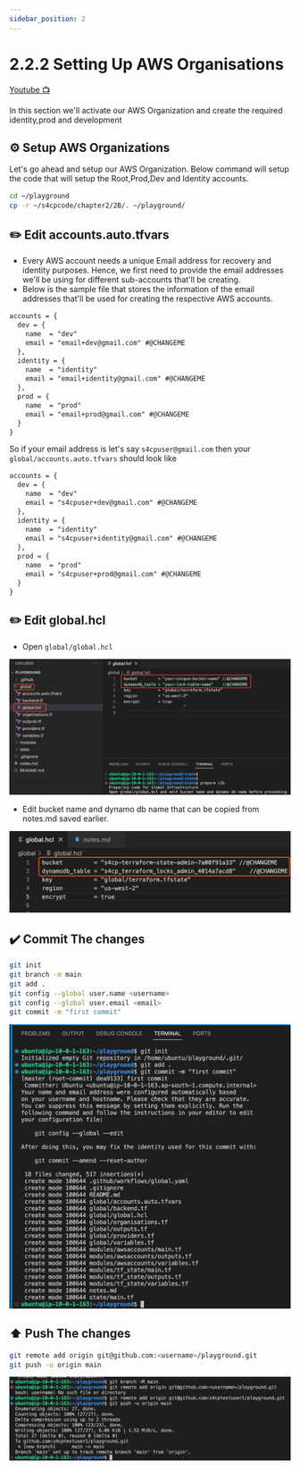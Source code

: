 ```yaml
---
sidebar_position: 2
---
```


# 2.2.2 Setting Up AWS Organisations

[Youtube 📺](https://www.youtube.com/watch?v=Am9417a87zU&t=1375s)

In this section we'll activate our AWS Organization and create the required identity,prod and development 

## ⚙️ Setup AWS Organizations

Let's go ahead and setup our AWS Organization. Below command will setup the code that will setup the Root,Prod,Dev and Identity accounts.

```bash
cd ~/playground
cp -r ~/s4cpcode/chapter2/2B/. ~/playground/
```

## ✏️ Edit accounts.auto.tfvars

- Every AWS account needs a unique Email address for recovery and identity purposes. Hence, we first need to provide the email addresses we'll be using for different sub-accounts that'll be creating.
- Below is the sample file that stores the information of the email addresses that'll be used for creating the respective AWS accounts.

```hcl title="global/accounts.auto.tfvars"
accounts = {
  dev = {
    name  = "dev"
    email = "email+dev@gmail.com" #@CHANGEME
  },
  identity = {
    name  = "identity"
    email = "email+identity@gmail.com" #@CHANGEME
  },
  prod = {
    name  = "prod"
    email = "email+prod@gmail.com" #@CHANGEME
  }
}
```

So if your email address is let's say `s4cpuser@gmail.com` then your `global/accounts.auto.tfvars` should look like

```hcl title="global/accounts.auto.tfvars"
accounts = {
  dev = {
    name  = "dev"
    email = "s4cpuser+dev@gmail.com" #@CHANGEME
  },
  identity = {
    name  = "identity"
    email = "s4cpuser+identity@gmail.com" #@CHANGEME
  },
  prod = {
    name  = "prod"
    email = "s4cpuser+prod@gmail.com" #@CHANGEME
  }
}
```


## ✏️ Edit global.hcl

- Open `global/global.hcl`

![](img/2B_1.png)

- Edit bucket name and dynamo db name that can be copied from notes.md saved earlier.

![](img/2B_2.png)

## ✔️ Commit The changes

```bash
git init
git branch -m main
git add .
git config --global user.name <username>
git config --global user.email <email>
git commit -m "first commit"
```

![](img/2B_3.png)

## ⬆️ Push The changes

```bash
git remote add origin git@github.com:<username>/playground.git
git push -u origin main
```

![](img/2B_4.png)
